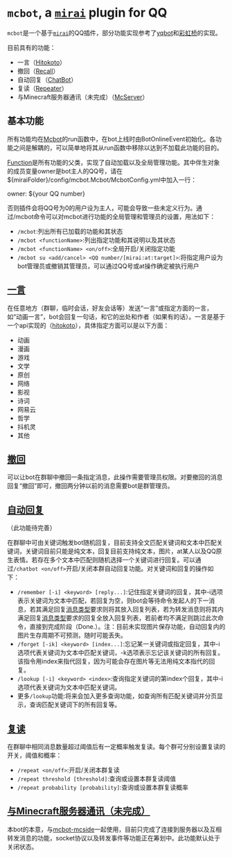 # `mcbot`, a [`mirai`](https://github.com/mamoe/mirai) plugin for QQ

`mcbot`是一个基于[`mirai`](https://github.com/mamoe/mirai)的QQ插件，部分功能实现参考了[yqbot](https://github.com/Yongqi-Zhuo/yqbot)和[彩虹桥](https://github.com/niltok/tesseract)的实现。

目前具有的功能：
- 一言（[Hitokoto](#一言)）
- 撤回（[Recall](#撤回)）
- 自动回复（[ChatBot](#自动回复)）
- 复读（[Repeater](#复读)）
- 与Minecraft服务器通讯（未完成）（[McServer](#与Minecraft服务器通讯（未完成）)）

## 基本功能

所有功能均在[Mcbot](src/main/kotlin/Mcbot.kt)的run函数中，在bot上线时由BotOnlineEvent初始化。各功能之间是解耦的，可以简单地将其从run函数中移除以达到不加载此功能的目的。

[Function](src/main/kotlin/Function.kt)是所有功能的父类，实现了自动加载以及全局管理功能。其中伴生对象的成员变量owner是bot主人的QQ号，请在${miraiFolder}/config/mcbot.Mcbot/McbotConfig.yml中加入一行：

owner: ${your QQ number}

否则插件会将QQ号为0的用户设为主人，可能会导致一些未定义行为。通过/mcbot命令可以对mcbot进行功能的全局管理和管理员的设置，用法如下：

- `/mcbot`:列出所有已加载的功能和其状态
- `/mcbot <functionName>`:列出指定功能和其说明以及其状态
- `/mcbot <functionName> <on/off>`:全局开启/关闭指定功能
- `/mcbot su <add/cancel> <QQ number/[mirai:at:target]>`:将指定用户设为bot管理员或撤销其管理员，可以通过QQ号或at操作确定被执行用户

## [一言](src/main/kotlin/Hitokoto.kt)

在任意地方（群聊，临时会话，好友会话等）发送“一言”或指定方面的一言，如“动画一言”，bot会回复一句话，和它的出处和作者（如果有的话）。一言是基于一个api实现的（[hitokoto](https://hitokoto.cn)），具体指定方面可以是以下方面：
- 动画
- 漫画
- 游戏
- 文学
- 原创
- 网络
- 影视
- 诗词
- 网易云
- 哲学
- 抖机灵
- 其他

## [撤回](src/main/kotlin/Recall.kt)

可以让bot在群聊中撤回一条指定消息，此操作需要管理员权限。对要撤回的消息回复“撤回”即可，撤回两分钟以前的消息需要bot是群管理员。

## [自动回复](src/main/kotlin/ChatBot.kt)

（此功能待完善）

在群聊中可由关键词触发bot随机回复，目前支持全文匹配关键词和文本中匹配关键词，关键词目前只能是纯文本，回复目前支持<a id = "ReplyType">纯文本，图片，at某人以及QQ原生表情</a>。若存在多个文本中匹配则随机选择一个关键词进行回复。可以通过`/chatbot <on/off>`开启/关闭本群自动回复功能。对关键词和回复的操作如下：

- `/remember [-i] <keyword> [reply...]`:记住指定关键词的回复，其中-i选项表示关键词为文本中匹配，若回复为空，则bot会等待命令发起人的下一消息，若其满足回复[消息类型](#ReplyType)要求则将其放入回复列表，若为转发消息则将其内满足回复[消息类型](#ReplyType)要求的回复全放入回复列表，若前者均不满足则跳过此次命令，直接到完成阶段（Done.）。注：目前未实现图片保存功能，自动回复内的图片生存周期不可预测，随时可能丢失。
- `/forget [-ik] <keyword> [index...]`:忘记某一关键词或指定回复，其中-i选项代表关键词为文本中匹配关键词，-k选项表示忘记该关键词的所有回复。该指令用index来指代回复，因为可能会存在图片等无法用纯文本指代的回复。
- `/lookup [-i] <keyword> <index>`:查询指定关键词的第index个回复，其中-i选项代表关键词为文本中匹配关键词。
- 更多`/lookup`功能:将来会加入更多查询功能，如查询所有匹配关键词并分页显示，查询匹配关键词下的所有回复等。

## [复读](src/main/kotlin/Repeater.kt)

在群聊中相同消息数量超过阈值后有一定概率触发复读。每个群可分别设置复读的开关，阈值和概率：

- `/repeat <on/off>`:开启/关闭本群复读
- `/repeat threshold [threshold]`:查询或设置本群复读阈值
- `/repeat probability [probability]`:查询或设置本群复读概率

## [与Minecraft服务器通讯（未完成）](src/main/kotlin/McServer.kt)

本bot的本意，与[mcbot-mcside](https://github.com/Zhu-Aemon/mcbot-mcside)一起使用，目前只完成了连接到服务器以及互相转发消息的功能，socket协议以及转发事件等功能正在筹划中。此功能默认处于关闭状态。
